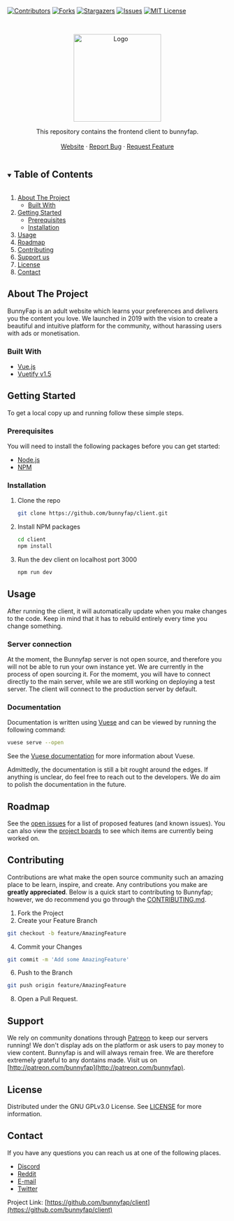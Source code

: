 
<!-- PROJECT SHIELDS -->
<!---
*** I'm using markdown "reference style" links for readability.
*** Reference links are enclosed in brackets [ ] instead of parentheses ( ).
*** See the bottom of this document for the declaration of the reference variables
*** for contributors-url, forks-url, etc. This is an optional, concise syntax you may use.
*** https://www.markdownguide.org/basic-syntax/#reference-style-links

[![LinkedIn][linkedin-shield]][linkedin-url]
--->
[![Contributors][contributors-shield]][contributors-url]
[![Forks][forks-shield]][forks-url]
[![Stargazers][stars-shield]][stars-url]
[![Issues][issues-shield]][issues-url]
[![MIT License][license-shield]][license-url]


<!-- PROJECT LOGO -->
<br />
<p align="center">
  <a href="https://github.com/bunnyfap/client">
    <img src="https://github.com/bunnyfap/client/blob/master/assets/images/logo-white-vertical.png?raw=true" alt="Logo" width="200" height="200">
<!--     <img src="https://styles.redditmedia.com/t5_232vss/styles/communityIcon_5tt2aa0fahq41.png?width=256&s=a5acf63ee57b4e34a467b62dba28db4998b4a16c" alt="Logo" width="80" height="80"> -->
  </a>

  <!-- <h3 align="center">Bunnyfap</h3> -->

  <p align="center">
    This repository contains the frontend client to bunnyfap.
    <br />
    <br />
    <a href="https://www.bunnyfap.com">Website</a>
    ·
    <a href="https://github.com/bunnyfap/client/issues/new/choose">Report Bug</a>
    ·
    <a href="https://github.com/bunnyfap/client/issues/new/choose">Request Feature</a>
  </p>
</p>



<!-- TABLE OF CONTENTS -->
<details open="open">
  <summary><h2 style="display: inline-block">Table of Contents</h2></summary>
  <ol>
    <li>
      <a href="#about-the-project">About The Project</a>
      <ul>
        <li><a href="#built-with">Built With</a></li>
      </ul>
    </li>
    <li>
      <a href="#getting-started">Getting Started</a>
      <ul>
        <li><a href="#prerequisites">Prerequisites</a></li>
        <li><a href="#installation">Installation</a></li>
      </ul>
    </li>
    <li><a href="#usage">Usage</a></li>
    <li><a href="#roadmap">Roadmap</a></li>
    <li><a href="#contributing">Contributing</a></li>
    <li><a href="#support">Support us</a></li>
    <li><a href="#license">License</a></li>
    <li><a href="#contact">Contact</a></li>
<!--     <li><a href="#acknowledgements">Acknowledgements</a></li> -->
  </ol>
</details>



<!-- ABOUT THE PROJECT -->
## About The Project

<!--- [![Product Name Screen Shot][product-screenshot]](https://example.com) --->

BunnyFap is an adult website which learns your preferences and delivers you the content you love. We launched in 2019 with the vision to create a beautiful and intuitive platform for the community, without harassing users with ads or monetisation. 

### Built With

* [Vue.js](https://vuejs.org/)
* [Vuetify v1.5](https://v15.vuetifyjs.com/en)

<!-- GETTING STARTED -->
## Getting Started

To get a local copy up and running follow these simple steps.

### Prerequisites

You will need to install the following packages before you can get started:

* [Node.js](https://nodejs.org/en/)
* [NPM](https://www.npmjs.com/)

<!--- * npm
  ```sh
  npm install npm@latest -g
  ```
--->

### Installation

1. Clone the repo
   ```sh
   git clone https://github.com/bunnyfap/client.git
   ```
2. Install NPM packages
   ```sh
   cd client
   npm install
   ```
3. Run the dev client on localhost port 3000
   ```sh
   npm run dev
   ```


<!-- USAGE EXAMPLES -->
## Usage
After running the client, it will automatically update when you make changes to the code. Keep in mind that it has to rebuild entirely every time you change something. 

### Server connection
At the moment, the Bunnyfap server is not open source, and therefore you will not be able to run your own instance yet. We are currently in the process of open sourcing it. For the momemt, you will have to connect directly to the main server, while we are still working on deploying a test server. The client will connect to the production server by default. 

### Documentation
Documentation is written using [Vuese](https://vuese.org/) and can be viewed by running the following command:
   ```sh
   vuese serve --open
   ```
See the [Vuese documentation](https://vuese.org/cli/#quick-start) for more information about Vuese.

Admittedly, the documentation is still a bit rought around the edges. If anything is unclear, do feel free to reach out to the developers. We do aim to polish the documentation in the future. 

<!-- ROADMAP -->
## Roadmap

See the [open issues](https://github.com/bunnyfap/client/issues) for a list of proposed features (and known issues). You can also view the [project boards](https://github.com/bunnyfap/client/projects) to see which items are currently being worked on.

<!-- CONTRIBUTING -->
## Contributing

Contributions are what make the open source community such an amazing place to be learn, inspire, and create. Any contributions you make are **greatly appreciated**. Below is a quick start to contributing to Bunnyfap; however, we do recommend you go through the [CONTRIBUTING.md](https://github.com/bunnyfap/client/blob/master/CONTRIBUTING.md). 

1. Fork the Project
2. Create your Feature Branch
  ```sh
  git checkout -b feature/AmazingFeature
  ```
4. Commit your Changes 
  ```sh
  git commit -m 'Add some AmazingFeature'
  ```
6. Push to the Branch 
  ```sh
  git push origin feature/AmazingFeature
  ```
8. Open a Pull Request.

## Support
We rely on community donations through [Patreon](http://patreon.com/bunnyfap) to keep our servers running! We don't display ads on the platform or ask users to pay money to view content. Bunnyfap is and will always remain free. We are therefore extremely grateful to any dontains made. Visit us on [http://patreon.com/bunnyfap](http://patreon.com/bunnyfap). 

<!-- LICENSE -->
## License

Distributed under the GNU GPLv3.0 License. See [LICENSE](https://github.com/bunnyfap/client/blob/master/LICENSE) for more information.


<!-- CONTACT -->
## Contact
If you have any questions you can reach us at one of  the following places. 
* [Discord]()
* [Reddit](reddit.com/r/bunnyfap)
* [E-mail](info@bunnyfap.com)
* [Twitter](https://twitter.com/bunnyfap)

Project Link: [https://github.com/bunnyfap/client](https://github.com/bunnyfap/client)

<!-- ACKNOWLEDGEMENTS 
## Acknowledgements

* []()
* []()
* []()
-->




<!-- MARKDOWN LINKS & IMAGES -->
<!-- https://www.markdownguide.org/basic-syntax/#reference-style-links -->
[contributors-shield]: https://img.shields.io/github/contributors/github_username/repo.svg?style=for-the-badge
[contributors-url]: https://github.com/bunnyfap/client/repo/graphs/contributors
[forks-shield]: https://img.shields.io/github/forks/github_username/repo.svg?style=for-the-badge
[forks-url]: https://github.com/bunnyfap/client/repo/network/members
[stars-shield]: https://img.shields.io/github/stars/github_username/repo.svg?style=for-the-badge
[stars-url]: https://github.com/bunnyfap/client/repo/stargazers
[issues-shield]: https://img.shields.io/github/issues/github_username/repo.svg?style=for-the-badge
[issues-url]: https://github.com/bunnyfap/client/repo/issues
[license-shield]: https://img.shields.io/github/license/github_username/repo.svg?style=for-the-badge
[license-url]: https://github.com/bunnyfap/client/repo/blob/master/LICENSE.txt
[linkedin-shield]: https://img.shields.io/badge/-LinkedIn-black.svg?style=for-the-badge&logo=linkedin&colorB=555
[linkedin-url]: https://linkedin.com/in/github_username


<!---
# client

> 

## Build Setup

``` bash
# install dependencies
$ npm run install

# serve with hot reload at localhost:3000
$ npm run dev

# build for production and launch server
$ npm run build
$ npm run start

# generate static project
$ npm run generate
```
--->

